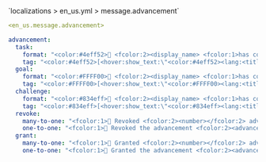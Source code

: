 <!--@include: @/parts/module/message/advancement.md#title-->
<!--@include: @/parts/words.md#path--> `localizations > en_us.yml > message.advancement`

<!--@include: @/parts/module/message/advancement.md#explanation-->

<!--@include: @/parts/words.md#edit-->
```yaml
<en_us.message.advancement>
```

<!--@include: @/parts/words.md#default-->
```yaml
advancement:
  task:
    format: "<color:#4eff52>🌠 <fcolor:2><display_name> <fcolor:1>has completed the task <advancement>"
    tag: "<color:#4eff52>[<hover:show_text:\"<color:#4eff52><lang:<title>> <br><lang:<description>>\"><lang:<title>></hover>]"
  goal:
    format: "<color:#FFFF00>🌠 <fcolor:2><display_name> <fcolor:1>has completed the goal <advancement>"
    tag: "<color:#FFFF00>[<hover:show_text:\"<color:#FFFF00><lang:<title>> <br><lang:<description>>\"><lang:<title>></hover>]"
  challenge:
    format: "<color:#834eff>🌠 <fcolor:2><display_name> <fcolor:1>has completed the challenge <color:#834eff><advancement>"
    tag: "<color:#834eff>[<hover:show_text:\"<color:#834eff><lang:<title>> <br><lang:<description>>\"><lang:<title>></hover>]"
  revoke:
    many-to-one: "<fcolor:1>🌠 Revoked <fcolor:2><number></fcolor:2> advancements from <display_name>"
    one-to-one: "<fcolor:1>🌠 Revoked the advancement <fcolor:2><advancement></fcolor:2> from <display_name>"
  grant:
    many-to-one: "<fcolor:1>🌠 Granted <fcolor:2><number></fcolor:2> advancements to <display_name>"
    one-to-one: "<fcolor:1>🌠 Granted the advancement <fcolor:2><advancement></fcolor:2> to <display_name>"
```

<!--@include: @/parts/module/message/advancement.md#parameters-->
<!--@include: @/parts/module/message/advancement.md#localization-->

